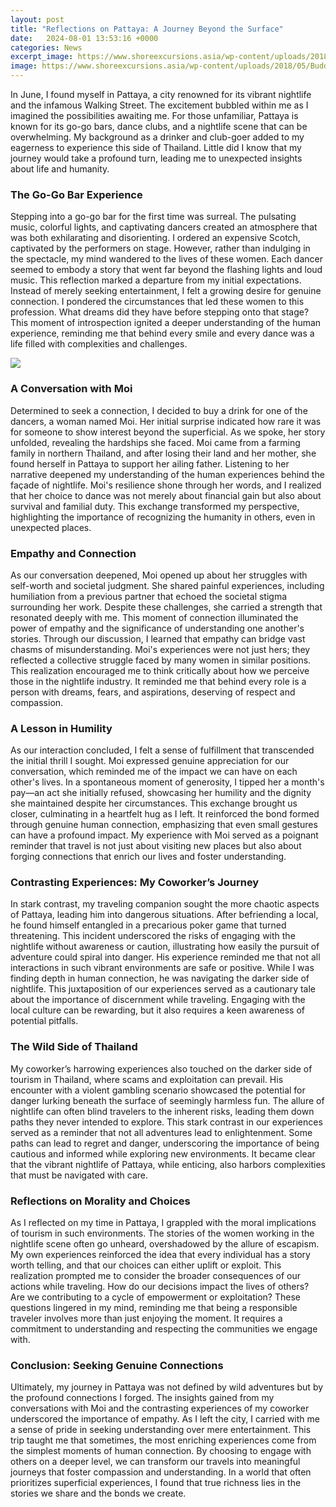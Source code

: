 ```yaml
---
layout: post
title: "Reflections on Pattaya: A Journey Beyond the Surface"
date:   2024-08-01 13:53:16 +0000
categories: News
excerpt_image: https://www.shoreexcursions.asia/wp-content/uploads/2018/05/Buddha-Mountain-Pattaya.jpg
image: https://www.shoreexcursions.asia/wp-content/uploads/2018/05/Buddha-Mountain-Pattaya.jpg
---
```


In June, I found myself in Pattaya, a city renowned for its vibrant nightlife and the infamous Walking Street. The excitement bubbled within me as I imagined the possibilities awaiting me. For those unfamiliar, Pattaya is known for its go-go bars, dance clubs, and a nightlife scene that can be overwhelming. My background as a drinker and club-goer added to my eagerness to experience this side of Thailand. Little did I know that my journey would take a profound turn, leading me to unexpected insights about life and humanity.
### The Go-Go Bar Experience
Stepping into a go-go bar for the first time was surreal. The pulsating music, colorful lights, and captivating dancers created an atmosphere that was both exhilarating and disorienting. I ordered an expensive Scotch, captivated by the performers on stage. However, rather than indulging in the spectacle, my mind wandered to the lives of these women. Each dancer seemed to embody a story that went far beyond the flashing lights and loud music.
This reflection marked a departure from my initial expectations. Instead of merely seeking entertainment, I felt a growing desire for genuine connection. I pondered the circumstances that led these women to this profession. What dreams did they have before stepping onto that stage? This moment of introspection ignited a deeper understanding of the human experience, reminding me that behind every smile and every dance was a life filled with complexities and challenges.

![](https://www.shoreexcursions.asia/wp-content/uploads/2018/05/Buddha-Mountain-Pattaya.jpg)
### A Conversation with Moi
Determined to seek a connection, I decided to buy a drink for one of the dancers, a woman named Moi. Her initial surprise indicated how rare it was for someone to show interest beyond the superficial. As we spoke, her story unfolded, revealing the hardships she faced. Moi came from a farming family in northern Thailand, and after losing their land and her mother, she found herself in Pattaya to support her ailing father.
Listening to her narrative deepened my understanding of the human experiences behind the façade of nightlife. Moi's resilience shone through her words, and I realized that her choice to dance was not merely about financial gain but also about survival and familial duty. This exchange transformed my perspective, highlighting the importance of recognizing the humanity in others, even in unexpected places.
### Empathy and Connection
As our conversation deepened, Moi opened up about her struggles with self-worth and societal judgment. She shared painful experiences, including humiliation from a previous partner that echoed the societal stigma surrounding her work. Despite these challenges, she carried a strength that resonated deeply with me. This moment of connection illuminated the power of empathy and the significance of understanding one another's stories.
Through our discussion, I learned that empathy can bridge vast chasms of misunderstanding. Moi's experiences were not just hers; they reflected a collective struggle faced by many women in similar positions. This realization encouraged me to think critically about how we perceive those in the nightlife industry. It reminded me that behind every role is a person with dreams, fears, and aspirations, deserving of respect and compassion.
### A Lesson in Humility
As our interaction concluded, I felt a sense of fulfillment that transcended the initial thrill I sought. Moi expressed genuine appreciation for our conversation, which reminded me of the impact we can have on each other's lives. In a spontaneous moment of generosity, I tipped her a month's pay—an act she initially refused, showcasing her humility and the dignity she maintained despite her circumstances.
This exchange brought us closer, culminating in a heartfelt hug as I left. It reinforced the bond formed through genuine human connection, emphasizing that even small gestures can have a profound impact. My experience with Moi served as a poignant reminder that travel is not just about visiting new places but also about forging connections that enrich our lives and foster understanding.
### Contrasting Experiences: My Coworker’s Journey
In stark contrast, my traveling companion sought the more chaotic aspects of Pattaya, leading him into dangerous situations. After befriending a local, he found himself entangled in a precarious poker game that turned threatening. This incident underscored the risks of engaging with the nightlife without awareness or caution, illustrating how easily the pursuit of adventure could spiral into danger.
His experience reminded me that not all interactions in such vibrant environments are safe or positive. While I was finding depth in human connection, he was navigating the darker side of nightlife. This juxtaposition of our experiences served as a cautionary tale about the importance of discernment while traveling. Engaging with the local culture can be rewarding, but it also requires a keen awareness of potential pitfalls.
### The Wild Side of Thailand
My coworker’s harrowing experiences also touched on the darker side of tourism in Thailand, where scams and exploitation can prevail. His encounter with a violent gambling scenario showcased the potential for danger lurking beneath the surface of seemingly harmless fun. The allure of nightlife can often blind travelers to the inherent risks, leading them down paths they never intended to explore.
This stark contrast in our experiences served as a reminder that not all adventures lead to enlightenment. Some paths can lead to regret and danger, underscoring the importance of being cautious and informed while exploring new environments. It became clear that the vibrant nightlife of Pattaya, while enticing, also harbors complexities that must be navigated with care.
### Reflections on Morality and Choices
As I reflected on my time in Pattaya, I grappled with the moral implications of tourism in such environments. The stories of the women working in the nightlife scene often go unheard, overshadowed by the allure of escapism. My own experiences reinforced the idea that every individual has a story worth telling, and that our choices can either uplift or exploit.
This realization prompted me to consider the broader consequences of our actions while traveling. How do our decisions impact the lives of others? Are we contributing to a cycle of empowerment or exploitation? These questions lingered in my mind, reminding me that being a responsible traveler involves more than just enjoying the moment. It requires a commitment to understanding and respecting the communities we engage with.
### Conclusion: Seeking Genuine Connections
Ultimately, my journey in Pattaya was not defined by wild adventures but by the profound connections I forged. The insights gained from my conversations with Moi and the contrasting experiences of my coworker underscored the importance of empathy. As I left the city, I carried with me a sense of pride in seeking understanding over mere entertainment.
This trip taught me that sometimes, the most enriching experiences come from the simplest moments of human connection. By choosing to engage with others on a deeper level, we can transform our travels into meaningful journeys that foster compassion and understanding. In a world that often prioritizes superficial experiences, I found that true richness lies in the stories we share and the bonds we create.